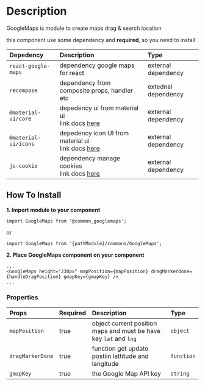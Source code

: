 # Description

GoogleMaps is module to create maps drag & search location

this component use some dependency and **required**, so you need to install

| Depedency   | Description | Type |
| :---        | :---        |:---  |
| `react-google-maps `| dependency google maps for react| external dependency |
|`recompose` | dependency from composite props, handler etc | extednal dependency |
| `@material-ui/core` | depedency ui from material ui <br/> link docs [here](https://material-ui.com/getting-started/installation/)| external dependency |
| `@material-ui/icons` | depedency icon UI from material ui <br/> link docs [here](https://material-ui.com/getting-started/installation/)| external dependency |
|`js-cookie`| dependency manage cookies <br/> link docs [here](https://github.com/js-cookie/js-cookie) | external dependency |


## How To Install

**1. Import module to your component**
```node
import GoogleMaps from '@common_googlemaps';
```

or

```node
import GoogleMaps from '{pathModule}/commons/GoogleMaps';
```

**2. Place GoogleMaps component on your component**

```node
...
<GoogleMaps height="230px" mapPosition={mapPosition} dragMarkerDone={handleDragPosition} gmapKey={gmapKey} />
...
```

### Properties
| Props       | Required | Description | Type |
| :---        | :---     | :---        |:---  |
| `mapPosition`    | true    | object current position maps and must be have key `lat` and `lng` | `object` |
| `dragMarkerDone`        | true     | function get update postiin lattitude and langitude  | `function` |
| `gmapKey`        | true     | the Google Map API key  | `string` |


